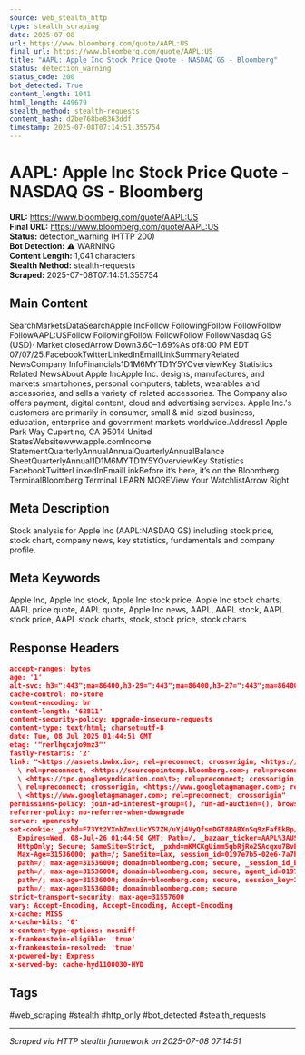 ```yaml
---
source: web_stealth_http
type: stealth_scraping
date: 2025-07-08
url: https://www.bloomberg.com/quote/AAPL:US
final_url: https://www.bloomberg.com/quote/AAPL:US
title: "AAPL: Apple Inc Stock Price Quote - NASDAQ GS - Bloomberg"
status: detection_warning
status_code: 200
bot_detected: True
content_length: 1041
html_length: 449679
stealth_method: stealth-requests
content_hash: d2be768be8363ddf
timestamp: 2025-07-08T07:14:51.355754
---
```


# AAPL: Apple Inc Stock Price Quote - NASDAQ GS - Bloomberg

**URL:** https://www.bloomberg.com/quote/AAPL:US  
**Final URL:** https://www.bloomberg.com/quote/AAPL:US  
**Status:** detection_warning (HTTP 200)  
**Bot Detection:** ⚠️ WARNING  
**Content Length:** 1,041 characters  
**Stealth Method:** stealth-requests  
**Scraped:** 2025-07-08T07:14:51.355754  

## Main Content

SearchMarketsDataSearchApple IncFollow FollowingFollow FollowFollow FollowAAPL:USFollow FollowingFollow FollowFollow FollowNasdaq GS (USD)· Market closedArrow Down3.60–1.69%As of8:00 PM EDT 07/07/25.FacebookTwitterLinkedInEmailLinkSummaryRelated NewsCompany InfoFinancials1D1M6MYTD1Y5YOverviewKey Statistics Related NewsAbout Apple IncApple Inc. designs, manufactures, and markets smartphones, personal computers, tablets, wearables and accessories, and sells a variety of related accessories. The Company also offers payment, digital content, cloud and advertising services. Apple Inc.'s customers are primarily in consumer, small & mid-sized business, education, enterprise and government markets worldwide.Address1 Apple Park Way Cupertino, CA 95014 United StatesWebsitewww.apple.comIncome StatementQuarterlyAnnualAnnualQuarterlyAnnualBalance SheetQuarterlyAnnual1D1M6MYTD1Y5YOverviewKey Statistics FacebookTwitterLinkedInEmailLinkBefore it’s here, it’s on the Bloomberg TerminalBloomberg Terminal LEARN MOREView Your WatchlistArrow Right

## Meta Description

Stock analysis for Apple Inc (AAPL:NASDAQ GS) including stock price, stock chart, company news, key statistics, fundamentals and company profile.


## Meta Keywords

Apple Inc, Apple Inc stock, Apple Inc stock price, Apple Inc stock charts, AAPL price quote, AAPL quote, Apple Inc news, AAPL, AAPL stock, AAPL stock price, AAPL stock charts, stock, stock price, stock charts




## Response Headers

```json
accept-ranges: bytes
age: '1'
alt-svc: h3=":443";ma=86400,h3-29=":443";ma=86400,h3-27=":443";ma=86400
cache-control: no-store
content-encoding: br
content-length: '62811'
content-security-policy: upgrade-insecure-requests
content-type: text/html; charset=utf-8
date: Tue, 08 Jul 2025 01:44:51 GMT
etag: '"rerlhqcxjo9mz3"'
fastly-restarts: '2'
link: "<https://assets.bwbx.io>; rel=preconnect; crossorigin, <https://assets.bwbx.io>;\
  \ rel=preconnect, <https://sourcepointcmp.bloomberg.com>; rel=preconnect; crossorigin,\
  \ <https://tpc.googlesyndication.com\t>; rel=preconnect; crossorigin, <https://www.google-analytics.com>;\
  \ rel=preconnect; crossorigin, <https://www.googletagmanager.com>; rel=preconnect,\
  \ <https://www.googletagmanager.com>; rel=preconnect; crossorigin"
permissions-policy: join-ad-interest-group=(), run-ad-auction=(), browsing-topics=()
referrer-policy: no-referrer-when-downgrade
server: openresty
set-cookie: _pxhd=F73Yt2YXnbZmxLUcYS7ZH/uYj4VyQfsmDGT8RABXnSq9zFafEkBp/tiCE1aUI8kBnhKNCgJlegNkSvXhR5bP/g==:guyGmJceH3dEZITMivNPcrEPgFnauD73IiZvUaKjxK-awIDPHrIqtJo1bPs4Ee2HuC0gzXHwYt3/S/AUrd1kMxQisqhDDB-ZvsYkx/gcHyw=;
  Expires=Wed, 08-Jul-26 01:44:50 GMT; Path=/, _bazaar_ticker=AAPL%3AUS; Path=/quote/AAPL:US;
  HttpOnly; Secure; SameSite=Strict, _pxhd=mKMCKgUimm5qbRjRo2SAcqxu7BvP3pBFKZT-LKkMrvs3XpOwSBWOXY1G/c6X-HbyxN0eZgksB4lqeploUBpkJQ==:HfXZVeH-HjdYKJ7sKLfu5pPjspV4txPqNniEGJTIGzGOdxzdWHQt-fDxImP8QphRdRVVCs0RwM6awRYJSrZcCFXC2YOdNCevtJuih2vYBxg=;
  Max-Age=31536000; path=/; SameSite=Lax, session_id=0197e7b5-02e6-7a7b-b19d-825b21d90fe3;
  path=/; max-age=31536000; domain=bloomberg.com; secure, _session_id_backup=0197e7b5-02e6-7a7b-b19d-825b21d90fe3;
  path=/; max-age=31536000; domain=bloomberg.com; secure, agent_id=0197e7b5-02e6-7365-8d60-0569c9504ddd;
  path=/; max-age=31536000; domain=bloomberg.com; secure, session_key=37ac0a933fd7a31a426e1ba7ba1145f5e276ce40;
  path=/; max-age=31536000; domain=bloomberg.com; secure
strict-transport-security: max-age=31557600
vary: Accept-Encoding, Accept-Encoding, Accept-Encoding
x-cache: MISS
x-cache-hits: '0'
x-content-type-options: nosniff
x-frankenstein-eligible: 'true'
x-frankenstein-resolved: 'true'
x-powered-by: Express
x-served-by: cache-hyd1100030-HYD

```

## Tags

#web_scraping #stealth #http_only #bot_detected #stealth_requests

---
*Scraped via HTTP stealth framework on 2025-07-08 07:14:51*
